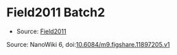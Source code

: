 <a name="material" />

# Field2011 Batch2
<script type="application/ld+json">
  {
    "@context": "https://schema.org/",
    "@type": "ChemicalSubstance",
    "@id": "https://egonw.github.io/nanowiki/nanowiki107.html#material",
    "http://purl.org/dc/terms/conformsTo":
      {
        "@type": "CreativeWork",
        "@id": "https://bioschemas.org/profiles/ChemicalSubstance/0.4-RELEASE/"
      },
    "identfier": "107",
    "name": "Field2011 Batch2",
    "url": "https://egonw.github.io/nanowiki/nanowiki107.html#material",
    "sameAs": "http://127.0.0.1/mediawiki/index.php/Special:URIResolver/Field2011_Batch2"
  }
</script>


* Source: [Field2011](articleField2011.md)


Source: NanoWiki 6, doi:[10.6084/m9.figshare.11897205.v1](https://doi.org/10.6084/m9.figshare.11897205.v1)
